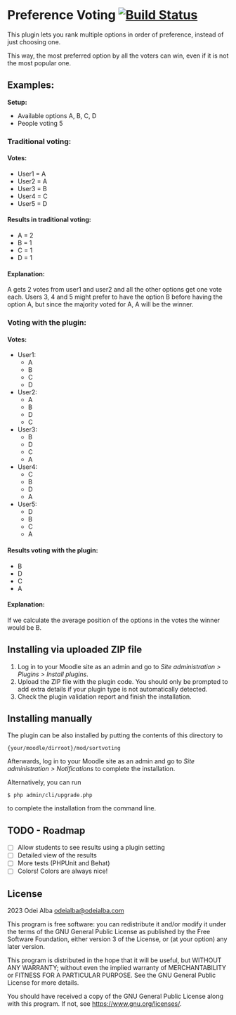 # Preference Voting [![Build Status](https://github.com/odeialba/moodle-mod_sortvoting/workflows/Moodle%20Plugin%20CI/badge.svg)](https://github.com/odeialba/moodle-mod_sortvoting/actions)

This plugin lets you rank multiple options in order of preference, instead of just choosing one.

This way, the most preferred option by all the voters can win, even if it is not the most popular one.

## Examples:
**Setup:**
- Available options A, B, C, D
- People voting 5

### Traditional voting:

#### Votes:

- User1 = A
- User2 = A
- User3 = B
- User4 = C
- User5 = D

#### Results in traditional voting:

- A = 2
- B = 1
- C = 1
- D = 1

#### Explanation:

A gets 2 votes from user1 and user2 and all the other options get one vote each. Users 3, 4 and 5 might prefer to have the option B before having the option A, but since the majority voted for A, A will be the winner.

### Voting with the plugin:

#### Votes:

- User1:
    - A
    - B
    - C
    - D
- User2:
    - A
    - B
    - D
    - C
- User3:
    - B
    - D
    - C
    - A
- User4:
    - C
    - B
    - D
    - A
- User5:
    - D
    - B
    - C
    - A

#### Results voting with the plugin:

- B
- D
- C
- A

#### Explanation:

If we calculate the average position of the options in the votes the winner would be B.



## Installing via uploaded ZIP file

1. Log in to your Moodle site as an admin and go to _Site administration >
   Plugins > Install plugins_.
2. Upload the ZIP file with the plugin code. You should only be prompted to add
   extra details if your plugin type is not automatically detected.
3. Check the plugin validation report and finish the installation.

## Installing manually

The plugin can be also installed by putting the contents of this directory to

    {your/moodle/dirroot}/mod/sortvoting

Afterwards, log in to your Moodle site as an admin and go to _Site administration >
Notifications_ to complete the installation.

Alternatively, you can run

    $ php admin/cli/upgrade.php

to complete the installation from the command line.

## TODO - Roadmap

- [ ] Allow students to see results using a plugin setting
- [ ] Detailed view of the results
- [ ] More tests (PHPUnit and Behat)
- [ ] Colors! Colors are always nice!

## License

2023 Odei Alba <odeialba@odeialba.com>

This program is free software: you can redistribute it and/or modify it under
the terms of the GNU General Public License as published by the Free Software
Foundation, either version 3 of the License, or (at your option) any later
version.

This program is distributed in the hope that it will be useful, but WITHOUT ANY
WARRANTY; without even the implied warranty of MERCHANTABILITY or FITNESS FOR A
PARTICULAR PURPOSE.  See the GNU General Public License for more details.

You should have received a copy of the GNU General Public License along with
this program.  If not, see <https://www.gnu.org/licenses/>.
